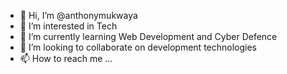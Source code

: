 - 👋 Hi, I’m @anthonymukwaya
- 👀 I’m interested in Tech
- 🌱 I’m currently learning Web Development and Cyber Defence
- 💞️ I’m looking to collaborate on development technologies
- 📫 How to reach me ...

<!---
anthonymukwaya/anthonymukwaya is a ✨ special ✨ repository because its `README.md` (this file) appears on your GitHub profile.
You can click the Preview link to take a look at your changes.
--->
